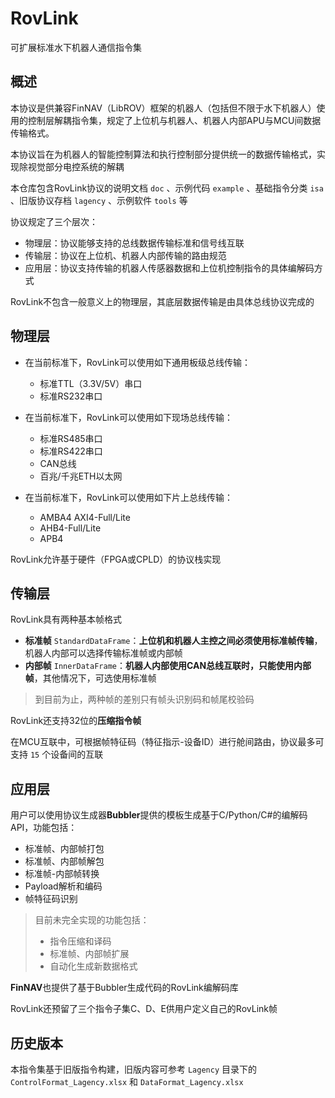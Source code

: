# RovLink

可扩展标准水下机器人通信指令集

## 概述

本协议是供兼容FinNAV（LibROV）框架的机器人（包括但不限于水下机器人）使用的控制层解耦指令集，规定了上位机与机器人、机器人内部APU与MCU间数据传输格式。

本协议旨在为机器人的智能控制算法和执行控制部分提供统一的数据传输格式，实现除视觉部分电控系统的解耦

本仓库包含RovLink协议的说明文档 `doc` 、示例代码 `example` 、基础指令分类 `isa` 、旧版协议存档 `lagency` 、示例软件 `tools` 等

协议规定了三个层次：

* 物理层：协议能够支持的总线数据传输标准和信号线互联
* 传输层：协议在上位机、机器人内部传输的路由规范
* 应用层：协议支持传输的机器人传感器数据和上位机控制指令的具体编解码方式

RovLink不包含一般意义上的物理层，其底层数据传输是由具体总线协议完成的

## 物理层

* 在当前标准下，RovLink可以使用如下通用板级总线传输：

    * 标准TTL（3.3V/5V）串口
    * 标准RS232串口

* 在当前标准下，RovLink可以使用如下现场总线传输：

    * 标准RS485串口
    * 标准RS422串口
    * CAN总线
    * 百兆/千兆ETH以太网

* 在当前标准下，RovLink可以使用如下片上总线传输：

    * AMBA4 AXI4-Full/Lite
    * AHB4-Full/Lite
    * APB4


RovLink允许基于硬件（FPGA或CPLD）的协议栈实现

## 传输层

RovLink具有两种基本帧格式

* **标准帧** `StandardDataFrame`：**上位机和机器人主控之间必须使用标准帧传输**，机器人内部可以选择传输标准帧或内部帧
* **内部帧** `InnerDataFrame`：**机器人内部使用CAN总线互联时，只能使用内部帧**，其他情况下，可选使用标准帧

> 到目前为止，两种帧的差别只有帧头识别码和帧尾校验码

RovLink还支持32位的**压缩指令帧**

在MCU互联中，可根据帧特征码（特征指示-设备ID）进行舱间路由，协议最多可支持 `15` 个设备间的互联

## 应用层

用户可以使用协议生成器**Bubbler**提供的模板生成基于C/Python/C#的编解码API，功能包括：

* 标准帧、内部帧打包
* 标准帧、内部帧解包
* 标准帧-内部帧转换
* Payload解析和编码
* 帧特征码识别

> 目前未完全实现的功能包括：
>
> * 指令压缩和译码
> * 标准帧、内部帧扩展
> * 自动化生成新数据格式

**FinNAV**也提供了基于Bubbler生成代码的RovLink编解码库

RovLink还预留了三个指令子集C、D、E供用户定义自己的RovLink帧

## 历史版本

本指令集基于旧版指令构建，旧版内容可参考 `Lagency` 目录下的  `ControlFormat_Lagency.xlsx` 和 `DataFormat_Lagency.xlsx`